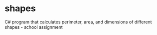 # shapes
C# program that calculates perimeter, area, and dimensions of different shapes - school assignment
